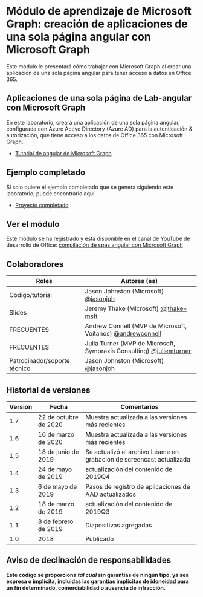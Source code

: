 # <a name="microsoft-graph-training-module---build-angular-single-page-apps-with-microsoft-graph"></a>Módulo de aprendizaje de Microsoft Graph: creación de aplicaciones de una sola página angular con Microsoft Graph

Este módulo le presentará cómo trabajar con Microsoft Graph al crear una aplicación de una sola página angular para tener acceso a datos en Office 365.

## <a name="lab---angular-single-page-apps-with-the-microsoft-graph"></a>Aplicaciones de una sola página de Lab-angular con Microsoft Graph

En este laboratorio, creará una aplicación de una sola página angular, configurada con Azure Active Directory (Azure AD) para la autenticación & autorización, que tiene acceso a los datos de Office 365 con Microsoft Graph.

- [Tutorial de angular de Microsoft Graph](https://docs.microsoft.com/graph/tutorials/angular)

## <a name="completed-sample"></a>Ejemplo completado

Si solo quiere el ejemplo completado que se genera siguiendo este laboratorio, puede encontrarlo aquí.

- [Proyecto completado](demo)

## <a name="watch-the-module"></a>Ver el módulo

Este módulo se ha registrado y está disponible en el canal de YouTube de desarrollo de Office: [compilación de spas angular con Microsoft Graph](https://youtu.be/KUPRTTOUzz8)

## <a name="contributors"></a>Colaboradores

|       Roles       |                                           Autores (es)                                           |
| ----------------- | --------------------------------------------------------------------------------------------- |
| Código/tutorial   | Jason Johnston (Microsoft) [@jasonjoh](//github.com/jasonjoh)                                 |
| Slides            | Jeremy Thake (Microsoft) [@jthake-msft](//github.com/jthake-msft)                             |
| FRECUENTES                | Andrew Connell (MVP de Microsoft, Voitanos) [@andrewconnell](//github.com/andrewconnell)         |
| FRECUENTES                | Julia Turner (MVP de Microsoft, Sympraxis Consulting) [@juliemturner](//github.com/juliemturner) |
| Patrocinador/soporte técnico | Jason Johnston (Microsoft) [@jasonjoh](//github.com/jasonjoh)                                 |

## <a name="version-history"></a>Historial de versiones

| Versión |       Fecha       |                     Comentarios                     |
| ------- | ---------------- | ------------------------------------------------ |
| 1.7     | 22 de octubre de 2020 | Muestra actualizada a las versiones más recientes                |
| 1.6     | 16 de marzo de 2020   | Muestra actualizada a las versiones más recientes                |
| 1,5     | 18 de junio de 2019    | Se actualizó el archivo Léame en grabación de screencast actualizada |
| 1.4     | 24 de mayo de 2019     | actualización del contenido de 2019Q4                           |
| 1.3     | 6 de mayo de 2019      | Pasos de registro de aplicaciones de AAD actualizados               |
| 1.2     | 18 de marzo de 2019   | actualización del contenido de 2019Q3                           |
| 1.1     | 8 de febrero de 2019 | Diapositivas agregadas                                     |
| 1.0     | 2018             | Publicado                                        |

## <a name="disclaimer"></a>Aviso de declinación de responsabilidades

**Este código se proporciona *tal cual* sin garantías de ningún tipo, ya sea expresa o implícita, incluidas las garantías implícitas de idoneidad para un fin determinado, comerciabilidad o ausencia de infracción.**
